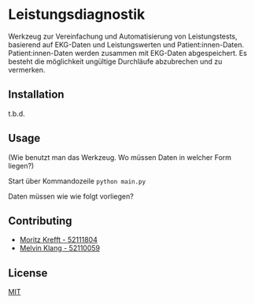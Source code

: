 # Leistungsdiagnostik

Werkzeug zur Vereinfachung und Automatisierung von Leistungstests, basierend auf EKG-Daten und Leistungswerten und Patient:innen-Daten.
Patient:innen-Daten werden zusammen mit EKG-Daten abgespeichert. Es besteht die möglichkeit ungültige Durchläufe abzubrechen und zu vermerken. 

## Installation

t.b.d.

## Usage

(Wie benutzt man das Werkzeug. Wo müssen Daten in welcher Form liegen?)

Start über Kommandozeile
```python main.py```

Daten müssen wie wie folgt vorliegen?

## Contributing

- [Moritz Krefft - 52111804](m.krefft@mci4me.at)
- [Melvin Klang - 52110059](m.klang@mci4me.at)

## License
[MIT](https://choosealicense.com/licenses/mit/)
